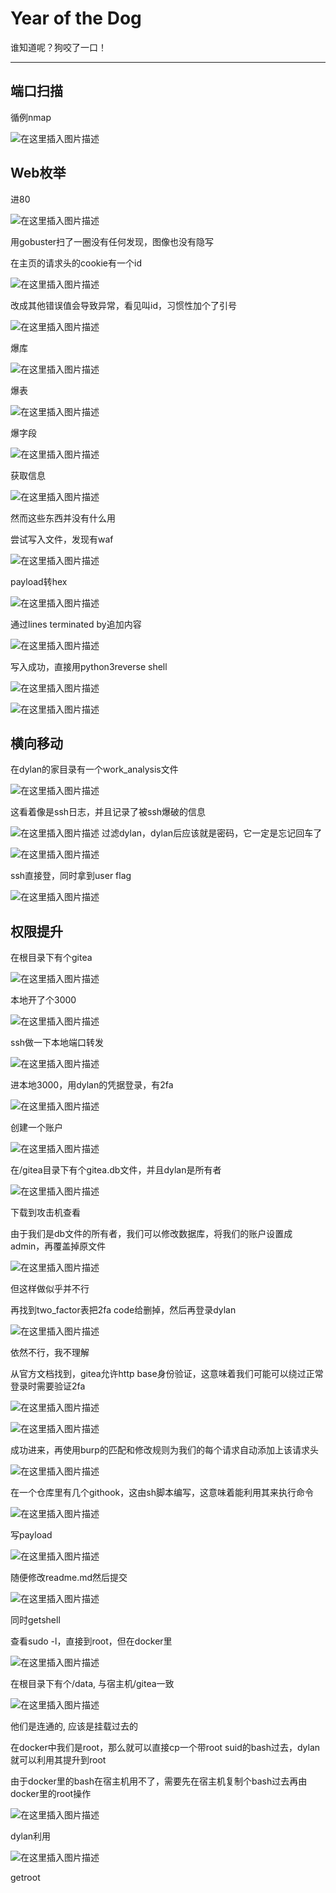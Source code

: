 # Year of the Dog

谁知道呢？狗咬了一口！

---

## 端口扫描

循例nmap

![在这里插入图片描述](https://img-blog.csdnimg.cn/2a12f9c1c9c140cfab37553ee455ad74.png)

## Web枚举

进80

![在这里插入图片描述](https://img-blog.csdnimg.cn/d17ce7c5b86641b091b749be5e7859a7.png)

用gobuster扫了一圈没有任何发现，图像也没有隐写

在主页的请求头的cookie有一个id

![在这里插入图片描述](https://img-blog.csdnimg.cn/1ec59c6b0819435d92a4efcb3ada360e.png)

改成其他错误值会导致异常，看见叫id，习惯性加个了引号

![在这里插入图片描述](https://img-blog.csdnimg.cn/5e62cae617f24e03a9e3febbbcb098b9.png)

爆库

![在这里插入图片描述](https://img-blog.csdnimg.cn/a1e5300d9892421c9f0f6182a7deda69.png)

爆表

![在这里插入图片描述](https://img-blog.csdnimg.cn/becf4a39f3094f6fbe9aedb889c5ff59.png)

爆字段

![在这里插入图片描述](https://img-blog.csdnimg.cn/47fefbef6e724825b3848dc228f65eb8.png)

获取信息

![在这里插入图片描述](https://img-blog.csdnimg.cn/ef7b5eafab6c4c58bce3da285d9f6aa9.png)

然而这些东西并没有什么用

尝试写入文件，发现有waf

![在这里插入图片描述](https://img-blog.csdnimg.cn/e0c12cf460d64dfc8122b2f582d46aa6.png)

payload转hex

![在这里插入图片描述](https://img-blog.csdnimg.cn/eb95faf265f34d83aba427e6631b0eb6.png)

通过lines terminated by追加内容

![在这里插入图片描述](https://img-blog.csdnimg.cn/476bda8af1b34a48ab61b6eab3031d60.png)

写入成功，直接用python3reverse shell

![在这里插入图片描述](https://img-blog.csdnimg.cn/4d453a2499ee4ab59243e6bd91e9982c.png)

![在这里插入图片描述](https://img-blog.csdnimg.cn/5d3d15a775c0438fb3b56acd8e847e60.png)

## 横向移动

在dylan的家目录有一个work_analysis文件

![在这里插入图片描述](https://img-blog.csdnimg.cn/94c198db9ae94a0986a6bcc5a598fe6c.png)

这看着像是ssh日志，并且记录了被ssh爆破的信息

![在这里插入图片描述](https://img-blog.csdnimg.cn/50ef54602fc64cd29c6e6032580ac4d5.png)
过滤dylan，dylan后应该就是密码，它一定是忘记回车了

![在这里插入图片描述](https://img-blog.csdnimg.cn/561b903347584e39998089628f4448ca.png)

ssh直接登，同时拿到user flag

![在这里插入图片描述](https://img-blog.csdnimg.cn/87f7205af5724a6abc22da12bec78c89.png)

## 权限提升

在根目录下有个gitea

![在这里插入图片描述](https://img-blog.csdnimg.cn/b97fde8f42fc492c9e2cdc0ce0393c0a.png)

本地开了个3000

![在这里插入图片描述](https://img-blog.csdnimg.cn/4da566f34d25408d8bd761991fb0ba45.png)

ssh做一下本地端口转发

![在这里插入图片描述](https://img-blog.csdnimg.cn/294d0c650828478586069fa49961a3d5.png)

进本地3000，用dylan的凭据登录，有2fa

![在这里插入图片描述](https://img-blog.csdnimg.cn/76b72bdb065d4854ae9c48bc09a6f805.png)

创建一个账户

![在这里插入图片描述](https://img-blog.csdnimg.cn/5d1a5e28999243739fa63dece7809a62.png)

在/gitea目录下有个gitea.db文件，并且dylan是所有者

![在这里插入图片描述](https://img-blog.csdnimg.cn/2b104a4ff44c4ef799c987a34c92f4c4.png)

下载到攻击机查看

由于我们是db文件的所有者，我们可以修改数据库，将我们的账户设置成admin，再覆盖掉原文件

![在这里插入图片描述](https://img-blog.csdnimg.cn/179ce729d5d849ca931f7f8f67548c4c.png)

但这样做似乎并不行

再找到two_factor表把2fa code给删掉，然后再登录dylan

![在这里插入图片描述](https://img-blog.csdnimg.cn/f9b44df6aaf7433abed5890d536b7c73.png)

依然不行，我不理解

从官方文档找到，gitea允许http base身份验证，这意味着我们可能可以绕过正常登录时需要验证2fa

![在这里插入图片描述](https://img-blog.csdnimg.cn/c844e8acd21943c6a3de502696ea3e9c.png)

![在这里插入图片描述](https://img-blog.csdnimg.cn/4801ac09c47748dc9cffe243e2884f52.png)

成功进来，再使用burp的匹配和修改规则为我们的每个请求自动添加上该请求头

![在这里插入图片描述](https://img-blog.csdnimg.cn/2866aa05231542699b79a9398f4b171b.png)

在一个仓库里有几个githook，这由sh脚本编写，这意味着能利用其来执行命令

![在这里插入图片描述](https://img-blog.csdnimg.cn/7d5fec19d883445c91787a2b498d788d.png)

写payload

![在这里插入图片描述](https://img-blog.csdnimg.cn/965d6944557a46a59d3323dfe8bfc612.png)

随便修改readme.md然后提交

![在这里插入图片描述](https://img-blog.csdnimg.cn/cf335b58ca3046eb9d03bfceb06aef10.png)

同时getshell

查看sudo -l，直接到root，但在docker里

![在这里插入图片描述](https://img-blog.csdnimg.cn/449d9694e9f1493e9772e995a0b5c40f.png)

在根目录下有个/data, 与宿主机/gitea一致

![在这里插入图片描述](https://img-blog.csdnimg.cn/ff470126a2e7455cbe23d5891b5d1dc8.png)

他们是连通的, 应该是挂载过去的

在docker中我们是root，那么就可以直接cp一个带root suid的bash过去，dylan就可以利用其提升到root

由于docker里的bash在宿主机用不了，需要先在宿主机复制个bash过去再由docker里的root操作

![在这里插入图片描述](https://img-blog.csdnimg.cn/59752949821c4af0843976af25943f5c.png)

dylan利用

![在这里插入图片描述](https://img-blog.csdnimg.cn/f57f5aca78c1486eaefd6ff52c1a4393.png)

getroot
